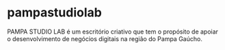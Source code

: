 # pampastudiolab
PAMPA STUDIO LAB é um escritório criativo que tem o propósito de apoiar o desenvolvimento de negócios digitais na região do Pampa Gaúcho.
